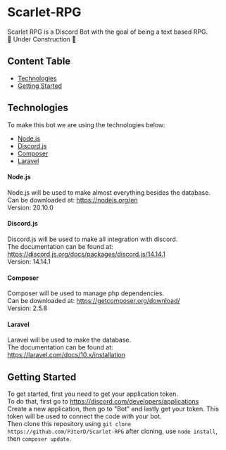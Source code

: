 # Scarlet-RPG
Scarlet RPG is a Discord Bot with the goal of being a text based RPG.  
🚧 Under Construction 🚧 

## Content Table
* [Technologies](https://github.com/P3terD/Scarlet-RPG/blob/main/README.md#technologies)
* [Getting Started](https://github.com/P3terD/Scarlet-RPG/blob/main/README.md#getting-started)

## Technologies
To make this bot we are using the technologies below:
* [Node.js](https://github.com/P3terD/Scarlet-RPG/blob/main/README.md#nodejs)
* [Discord.js](https://github.com/P3terD/Scarlet-RPG/blob/main/README.md#discordjs)
* [Composer](https://github.com/P3terD/Scarlet-RPG/blob/main/README.md#composer)
* [Laravel](https://github.com/P3terD/Scarlet-RPG/blob/main/README.md#laravel)

#### Node.js
Node.js will be used to make almost everything besides the database.  
Can be downloaded at: https://nodejs.org/en  
Version: 20.10.0

#### Discord.js
Discord.js will be used to make all integration with discord.  
The documentation can be found at: https://discord.js.org/docs/packages/discord.js/14.14.1  
Version: 14.14.1

#### Composer
Composer will be used to manage php dependencies.  
Can be downloaded at: https://getcomposer.org/download/  
Version: 2.5.8

#### Laravel
Laravel will be used to make the database.  
The documentation can be found at: https://laravel.com/docs/10.x/installation  

## Getting Started
To get started, first you need to get your application token.  
To do that, first go to https://discord.com/developers/applications  
Create a new application, then go to "Bot" and lastly get your token. This token will be used to connect the code with your bot.  
Then clone this repository using ```git clone https://github.com/P3terD/Scarlet-RPG```
after cloning, use ```node install```, then ```composer update```.
